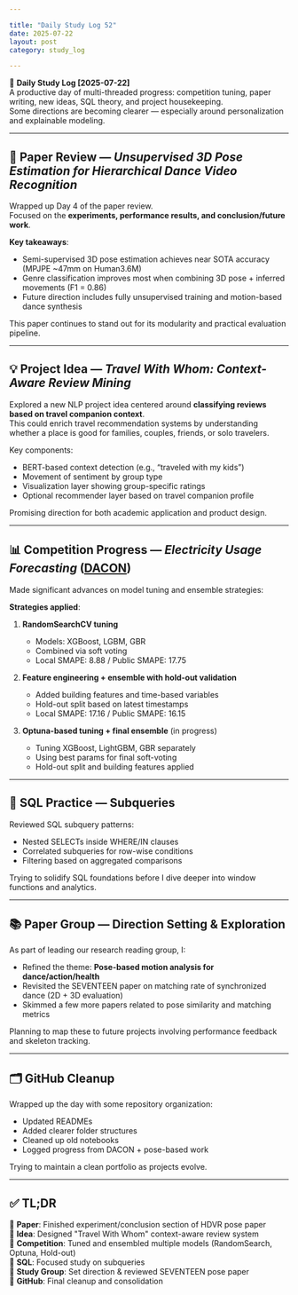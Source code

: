 ```yaml
---

title: "Daily Study Log 52"
date: 2025-07-22
layout: post
category: study_log

---
```


🧠 **Daily Study Log [2025-07-22]**  
A productive day of multi-threaded progress: competition tuning, paper writing, new ideas, SQL theory, and project housekeeping.  
Some directions are becoming clearer — especially around personalization and explainable modeling.

---

## 📄 Paper Review — *Unsupervised 3D Pose Estimation for Hierarchical Dance Video Recognition*

Wrapped up Day 4 of the paper review.  
Focused on the **experiments, performance results, and conclusion/future work**.

**Key takeaways**:
- Semi-supervised 3D pose estimation achieves near SOTA accuracy (MPJPE ~47mm on Human3.6M)
- Genre classification improves most when combining 3D pose + inferred movements (F1 = 0.86)
- Future direction includes fully unsupervised training and motion-based dance synthesis

This paper continues to stand out for its modularity and practical evaluation pipeline.

---

## 💡 Project Idea — *Travel With Whom: Context-Aware Review Mining*

Explored a new NLP project idea centered around **classifying reviews based on travel companion context**.  
This could enrich travel recommendation systems by understanding whether a place is good for families, couples, friends, or solo travelers.

Key components:
- BERT-based context detection (e.g., “traveled with my kids”)
- Movement of sentiment by group type
- Visualization layer showing group-specific ratings
- Optional recommender layer based on travel companion profile

Promising direction for both academic application and product design.

---

## 📊 Competition Progress — *Electricity Usage Forecasting* ([DACON](https://dacon.io/competitions/official/236531/mysubmission))

Made significant advances on model tuning and ensemble strategies:

**Strategies applied**:

1. **RandomSearchCV tuning**  
   - Models: XGBoost, LGBM, GBR  
   - Combined via soft voting  
   - Local SMAPE: 8.88 / Public SMAPE: 17.75  

2. **Feature engineering + ensemble with hold-out validation**  
   - Added building features and time-based variables  
   - Hold-out split based on latest timestamps  
   - Local SMAPE: 17.16 / Public SMAPE: 16.15  

3. **Optuna-based tuning + final ensemble** (in progress)  
   - Tuning XGBoost, LightGBM, GBR separately  
   - Using best params for final soft-voting  
   - Hold-out split and building features applied

---

## 🧠 SQL Practice — Subqueries

Reviewed SQL subquery patterns:  
- Nested SELECTs inside WHERE/IN clauses  
- Correlated subqueries for row-wise conditions  
- Filtering based on aggregated comparisons  

Trying to solidify SQL foundations before I dive deeper into window functions and analytics.

---

## 📚 Paper Group — Direction Setting & Exploration

As part of leading our research reading group, I:

- Refined the theme: **Pose-based motion analysis for dance/action/health**
- Revisited the SEVENTEEN paper on matching rate of synchronized dance (2D + 3D evaluation)
- Skimmed a few more papers related to pose similarity and matching metrics

Planning to map these to future projects involving performance feedback and skeleton tracking.

---

## 🗂 GitHub Cleanup

Wrapped up the day with some repository organization:  
- Updated READMEs  
- Added clearer folder structures  
- Cleaned up old notebooks  
- Logged progress from DACON + pose-based work

Trying to maintain a clean portfolio as projects evolve.

---

## ✅ TL;DR

📍 **Paper**: Finished experiment/conclusion section of HDVR pose paper  
📍 **Idea**: Designed "Travel With Whom" context-aware review system  
📍 **Competition**: Tuned and ensembled multiple models (RandomSearch, Optuna, Hold-out)  
📍 **SQL**: Focused study on subqueries  
📍 **Study Group**: Set direction & reviewed SEVENTEEN pose paper  
📍 **GitHub**: Final cleanup and consolidation


